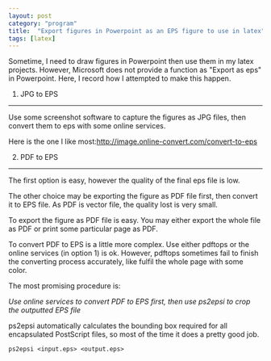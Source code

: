 ```yaml
---
layout: post
category: "program"
title:  "Export figures in Powerpoint as an EPS figure to use in latex"
tags: [latex]
---
```


Sometime, I need to draw figures in Powerpoint then use them in my latex projects. However, Microsoft does not provide a function as "Export as eps" in Powerpoint. Here, I record how I attempted to make this happen.

1. JPG to EPS
---
Use some screenshot software to capture the figures as JPG files, then convert them to eps with some online services. 

Here is the one I like most:http://image.online-convert.com/convert-to-eps

2. PDF to EPS
---
The first option is easy, however the quality of the final eps file is low.

The other choice may be exporting the figure as PDF file first, then convert it to EPS file. As PDF is vector file, the quality lost is very small. 

To export the figure as PDF file is easy. You may either export the whole file as PDF or print some particular page as PDF.

To convert PDF to EPS is a little more complex. Use either pdftops or the online services (in option 1) is ok.
However, pdftops sometimes fail to finish the converting process accurately, like fulfil the whole page with some color.

The most promising procedure is:

*Use online services to convert PDF to EPS first, then use ps2epsi to crop the outputted EPS file*

ps2epsi automatically calculates the bounding box required for all encapsulated PostScript files, so most of the time it does a pretty good job.

`ps2epsi <input.eps> <output.eps>`